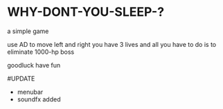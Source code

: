 # WHY-DONT-YOU-SLEEP-?
a simple game

use AD to move left and right
you have 3 lives and all you have to do is to eliminate 1000-hp boss 

goodluck have fun

#UPDATE
* menubar
* soundfx added
